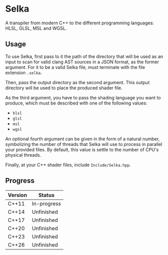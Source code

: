 # Selka

A transpiler from modern C++ to the different programming languages: HLSL, GLSL, MSL and WGSL.


## Usage

To use Selka, first pass to it the path of the directory that will be used as an input to scan for valid clang AST sources in a JSON format, as the former argument. For it to be a valid Selka file, must terminate with the file extension ``.selka``.

Then, pass the output directory as the second argument. This output directory will be used to place the produced shader file.

As the third argument, you have to pass the shading language you want to produce, which must be described with one of the following values: 

- ``hlsl``
- ``glsl``
- ``msl``
- ``wgsl``

An optional fourth argument can be given in the form of a natural number, symbolizing the number of threads that Selka will use to process in parallel your provided files. By default, this value is settle to the number of CPU's physical threads.

Finally, at your C++ shader files, include ``Include/Selka.hpp``.

## Progress

| Version      | Status      |
|--------------|-------------|
| C++11        | In-progress |
| C++14        | Unfinished  |
| C++17        | Unfinished  |
| C++20        | Unfinished  |
| C++23        | Unfinished  |
| C++26        | Unfinished  |